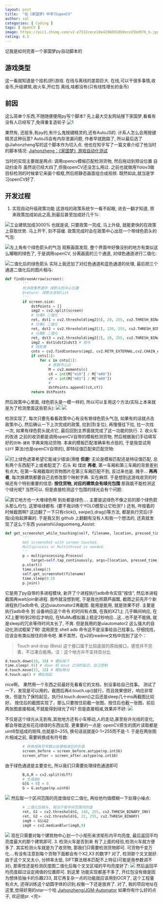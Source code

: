 ```yaml
---
layout: post
title:  "在《家国梦》中学习openCV"
author: sal
categories: [ Coding ]
tags: [ OpenCV ]
image: https://pic1.zhimg.com/v2-e7532cece10e42968918b9ece25bd97b_b.jpg
rating: 4.5
---
```


记我是如何完善一个家国梦py自动脚本的
## 游戏类型
这一看就知道是个挂机(肝)游戏. 在线与离线的差距巨大.
在线,可以干很多事情,收金币,升级建筑,收火车,开红包
离线,啥都没有(只有线性增长的金币)
## 前因
这么简单个东西,不随随便便用py写个脚本?
先上最大交友网站搜下家国梦,看看有没有人已经写了,免得重复造轮子
![1](https://pic1.zhimg.com/v2-6d21f0a1733f564ce183353054aa6384_b.png)

果然有, 还挺多,有py的,有什么鬼按键精灵的,还有AutoJS的. 
计系人怎么会用按键精灵这种玩意? AutoJS会有内存泄漏问题, 作者早就跑路了, 所以最后选了@Jiahonzheng写的这个脚本作为切入点.
他也在知乎写了一篇文章介绍了他当时的脚本情况:
[Jiahonzheng：《家国梦》游戏自动化测试](zhuanlan.zhihu.com)

当时的实现主要就是两点:
调用opencv模板匹配检测货物, 然后拖动到预设位置
自动扫金币
虽然说已经大四了,但我openCV还没怎么用过. 之前也就做用Yolov3做目标检测的时候拿它来画个框框,然后把静态画面组合成视频. 
既然如此,就当是学习openCV好了.
## 开发过程
1. 实现自动升级政策功能
这游戏的政策系统乍一看不起眼, 进去一翻才知道, 原来政策加成如此之高,到最后甚至加成好几千%:

![工业建筑加成3000%](https://pic2.zhimg.com/v2-bda57838ab4587ccc0b375d63b337cfd_b.png)
也就是说, 只要政策一完成, 马上升级, 就能更快的在政策上获取优势. 马上开干, 刻不容缓.
政策完成时会在政策中心出现一个带绿色箭头的气泡: 

![左上角有个绿色箭头的气泡](https://pic4.zhimg.com/v2-e9da573829cebdf1a6481e0d45ee6313_b.png)
观察画面发现, 整个界面中好像没别的地方有类似这么耀眼的绿色了, 于是调用openCV, 分离画面的三个通道, 对绿色通道进行二值化:

![二值化后的绿色箭头](https://pic2.zhimg.com/v2-5144ce6acc98d39bbe0f9f16ef439d15_b.png)
实际上我还加了对红色通道和蓝色通道的处理, 最后把三个通道二值化后的图片相与:
```py
def findGreenArrow(screen):
        '''
        检测政策界面中 绿箭头的中心位置
        @return: 绿箭头坐标list
        '''
        if screen.size:
            dstPoints = []
            img2 = cv2.split(screen)
            # 分离R 二值化
            ret, dst1 = cv2.threshold(img2[0], 20, 255, cv2.THRESH_BINARY_INV)
            # 分离G 二值化
            ret, dst2 = cv2.threshold(img2[1], 220, 255, cv2.THRESH_BINARY)
            # 分离B 二值化
            ret, dst3 = cv2.threshold(img2[2], 20, 255, cv2.THRESH_BINARY_INV)
            img2 = dst1&dst2&dst3 # 相与
            # 找轮廓
            cnts = cv2.findContours(img2, cv2.RETR_EXTERNAL,cv2.CHAIN_APPROX_SIMPLE)
            if cnts[1]:
                for c in cnts[1]:
                    # 获取中心点
                    M = cv2.moments(c)
                    cX = int(M["m10"] / M["m00"])
                    cY = int(M["m01"] / M["m00"])
                    #
                    dstPoints.append((cX,cY))
            return dstPoints
```
然后政策中心里面, 绿色箭头是一模一样的, 所以可以复用这个方法(实际上本来就是为了检测里面这些箭头):
![](https://pic3.zhimg.com/v2-99b0d536c9029917e097ed60a2622be2_b.png)
![](https://pic2.zhimg.com/v2-5512882cc1618b2197197c5da2b065fd_b.png)

检测实现了, 每次只要先看看政策中心有没有冒绿色箭头气泡, 如果有的话就点击政策中心, 然后确认一下上次完成的政策, 拉到顶(复位), 再慢慢往下拉, 拉一次找一次, 如果有绿色箭头就点它, 最后回到主界面就完成了这一功能的执行.
2. 收火车的改进
之前的收货都是调用openCV自带的模板检测货物, 然后根据我们手动填写好的`货物-建筑` 字典来拖动货物. 
本来的模板匹配准确率有点低的, 于是我尝试用 `SIFT` 算法(也是openCV自带的), 即特征值匹配来匹配货物:

![打上绿色遮罩希望它能减少错误(滑稽](https://pic1.zhimg.com/v2-eba2de03012d5c5f218b27945284b414_b.png)
**但是**! 无论是模板匹配还是特征值匹配, 总有两个东西配不上或者配混了: 石头 和 煤炭 
**再者**, 第一车厢和第三车厢的背景差别有点大, 在第一车厢截取的货物图片在第三车厢匹配不到, 反过来也是. 摊手...
**再再者**, 每次换建筑都要自己去修改那个映射字典. 实在麻烦.
于是想到这游戏收货的时候还有个特别重要的信息: **按住货物, 对应的建筑会有绿光包围**
那我能不能检测这个绿光呢? 当然可以. 但是直接检测这个包围的绿光会有个问题:

 ![其它地方也一大堆绿色啊](https://pic1.zhimg.com/v2-a23de76144a4f6162748e5f5e8c3fa08_b.png)
到处都是绿色....
主要是这绿色不像之前的那个绿色箭头那么均匀, 这里啥绿都有. (要不我训练个YOLO模型让它检测? )
还有, 咋按着的时候截图啊? 这边翻了一下只有click(), swipe(),drag()等方法, 都是执行完后(手指)会抬起屏幕的.  于是我又到 github 上翻翻有没有人和我一个想法的, 还真就发现了这么个东西 yusanshi/Jiaguomeng_Assist:
```py
def get_screenshot_while_touching(self, filename, location, pressed_time=6):
        '''
        Get screenshot with screen touched.
        Multiprocess or Multithread is needed.
        '''
        p = multiprocessing.Process(
            target=self.tap_continuously, args=[location, pressed_time])
        p.start()
        time.sleep(2)
        self.get_screenshot(filename)
        time.sleep(0.5)
        p.join()
```
它是用了py自带的多进程模块, 新开了个进程执行adb命令实现"按住", 然后本进程截图再wait/join新进程. 
我咋就没想到呢, 于是我也照葫芦画瓢, 截图之前先开个新进程执行adb命令, 这边uiautomator2再截图. 
能用是能用, 就是效果不好. 主要是执行adb命令 到 设备响应这个命令 的时间有点飘, 在我的XZ1上 几乎瞬间响应, 在XZ上要1秒到2秒后才响应, 在MuMu模拟器上稳定2秒响应...这...也不是不能搞, 就是sleep的冗余等待时间太长了, 不爽.
但是我用的是uiautomator2 这么强大的自动化测试框架了啊! 混用原生 shell adb 命令这不是没事给自己找事么.  仔细找找， 应该会有类似按住的命令吧. 
果不其然，在u2的readme文档中找到了这个：
> Touch and drap (Beta)
> 这个接口属于比较底层的原始接口，感觉并不完善，不过凑合能用。注：这个地方并不支持百分比

```py
d.touch.down(10, 10) # 模拟按下
time.sleep(.01) # down 和 move 之间的延迟，自己控制
d.touch.move(15, 15) # 模拟移动
d.touch.up() # 模拟抬起
```
nice啊， 果然用一个东西之前最好先看看它的文档，别没事给自己找事。
测试了一下，发现是可以用的，截图后再d.touch.up()就行，而且效果很好，响应非常快，但是为了保险起见，执行d.touch.down()之后还是sleep几十ms再截图比较好。
按住后的截图实现了，那么只要按住前截一张图，按住后也截一张图，前后两张图直接相减,不就能得到绿光了吗?
但是直接相减,效果并不好:
![](https://pic3.zhimg.com/v2-9c95cfcd6731661a9544d0f83d0e4a4a_b.png)

不仅是这个绿光从无到有,其他地方还有小车移动,人的走动,甚至些许光线的变化,都会导致这些花花绿绿的东西出现. 
更重要的一点是: openCV原生的图片读取都是uint8型组成的矩阵,也就是0~255, 换句话说就是0-1=255而不是-1. 于是在两张图片相减之前, 需要转换成有符号数:
```py
        # 转换成有符号数以处理相减后的负值
        screen_before = screen_before.astype(np.int16)
        screen_after = screen_after.astype(np.int16)
```
由于绿色通道是主要变化,  所以我们只需要处理绿色通道即可
```py
        B,G,R = cv2.split(diff)
        # 负值取0
        G[G < 0] = 0
        G = G.astype(np.uint8)
```
![](https://pic1.zhimg.com/v2-8d337e1f41e64afc388760c73001f174_b.png)
然后取一个区间范围的亮度值给它二值化, 再给他均值模糊一下处理小噪点:
```py
        # 二值化后相与, 相当于取中间范围内的值
        ret, G1 = cv2.threshold(G, 140, 255, cv2.THRESH_BINARY_INV)
        ret, G2 = cv2.threshold(G, 22, 255, cv2.THRESH_BINARY)
        img0 = G1&G2
        img0 = cv2.medianBlur(img0,9)
```
![](https://pic1.zhimg.com/v2-9145f084040fc09a0b23d5f66d08b014_b.png)
现在只需要对每个建筑物中心划一个小矩形来求矩形内平均亮度, 最后返回平均亮度最大的那个建筑即可.
3. 检测火车是否到来
有了上面的经验,检测火车就方便多了. 其实检测火车就是为了收货物, 那我们只需要检测货物即可.
可货物千变万化....有没有注意到每个货物下面都会有个X2,X3 的数字?
对了, 检测那个叉叉就好. 由于这个叉叉太小, 分辨率太低, SIFT算法根本匹配不上特征(可能是我参数调不对), 那索性还是检测灰度图二值化后每个叉叉区域的平均亮度好了:
![](https://pic3.zhimg.com/v2-6524b7e15614dddbb56dc5bf24a324ba_b.png)
然后返回平均亮度超过设定阈值的位置即可.
到这里  功能实现都差不多了, 开红包没有做是因为想体验抽卡的乐趣233, 其它再复杂一点的功能就应该用到OCR了, 这个工程量有点大, 还得训练这个幼圆字体的识别,权衡一下还是放弃了.
对了, 我的项目地址在这里,觉得好用的star一个哈
[Jiahonzheng/JGM-Automator](https://github.com/Jiahonzheng/JGM-Automator)
如果你有什么好的点子, 欢迎提pr.
<完>
